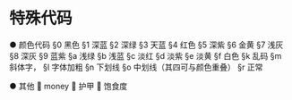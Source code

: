 <!-- community/creation/1006 -->

# 特殊代码

● 颜色代码
§0 黑色
§1 深蓝
§2 深绿
§3 天蓝
§4 红色
§5 深紫
§6 金黄
§7 浅灰
§8 深灰
§9 蓝紫
§a 浅绿
§b 浅蓝
§c 淡红
§d 淡紫
§e 淡黄
§f 白色
§k 乱码
§m 斜体字，
§l 字体加粗
§n 下划线
§o 中划线（其四可与颜色重叠）
§r 正常

● 其他
 money
 护甲
 饱食度
